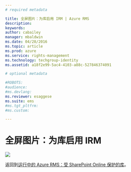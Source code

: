 ```yaml
---
# required metadata

title: 全屏图片：为库启用 IRM | Azure RMS
description:
keywords:
author: cabailey
manager: mbaldwin
ms.date: 04/28/2016
ms.topic: article
ms.prod: azure
ms.service: rights-management
ms.technology: techgroup-identity
ms.assetid: a18f2e99-5ac4-4103-a88c-527846374091

# optional metadata

#ROBOTS:
#audience:
#ms.devlang:
ms.reviewer: esaggese
ms.suite: ems
#ms.tgt_pltfrm:
#ms.custom:

---
```


# 全屏图片：为库启用 IRM
![](./media/AzRMS_StoryboardSPO_2.PNG)

返回到[运行中的 Azure RMS：受 SharePoint Online 保护的库](http://technet.microsoft.com/library/jj585026.aspx)。



<!--HONumber=Apr16_HO3-->


